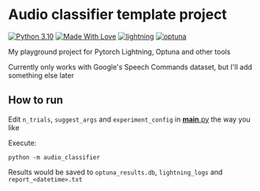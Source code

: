 # Audio classifier template project

[![Python 3.10](https://img.shields.io/badge/python-3.10-blue.svg)](https://www.python.org/downloads/release/python-3100/)
[![Made With Love](https://img.shields.io/badge/Made%20With-Love-lightblue.svg)](https://github.com/meanvoid/nix-flakes)
[![lightning](https://img.shields.io/badge/Powered%20by-Lightning-blueviolet.svg)](https://www.pytorchlightning.ai/index.html)
[![optuna](https://img.shields.io/badge/Powered%20by-Optuna-blue.svg)](https://optuna.org/)


My playground project for Pytorch Lightning, Optuna and other tools

Currently only works with Google's Speech Commands dataset, but I'll add something else later 

## How to run

Edit `n_trials`, `suggest_args` and `experiment_config` in [__main__.py](audio_classifier%2F__main__.py) the way you like

Execute:
```commandline
python -m audio_classifier
```

Results would be saved to `optuna_results.db`, `lightning_logs` and `report_<datetime>.txt`